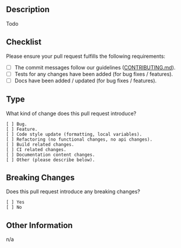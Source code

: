## Description

<!-- please describe the issue fixed or current behavior you are modifying / the new behavior -->

Todo

## Checklist

Please ensure your pull request fulfills the following requirements:

- [ ] The commit messages follow our guidelines ([CONTRIBUTING.md](./CONTRIBUTING.md)).
- [ ] Tests for any changes have been added (for bug fixes / features).
- [ ] Docs have been added / updated (for bug fixes / features).

## Type

What kind of change does this pull request introduce?

<!-- please check the one that applies using an "x" -->

```
[ ] Bug.
[ ] Feature.
[ ] Code style update (formatting, local variables).
[ ] Refactoring (no functional changes, no api changes).
[ ] Build related changes.
[ ] CI related changes.
[ ] Documentation content changes.
[ ] Other (please describe below).
```

## Breaking Changes

Does this pull request introduce any breaking changes?

<!-- please check the one that applies using an "x" -->

```
[ ] Yes
[ ] No
```

<!-- if "Yes", please describe the impact and migration path for existing applications below -->

## Other Information

<!-- please include any additional information that might be helpful during review -->

n/a
